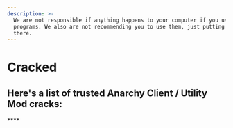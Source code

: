 ```yaml
---
description: >-
  We are not responsible if anything happens to your computer if you use these
  programs. We also are not recommending you to use them, just putting them out
  there.
---
```


# Cracked

## Here's a list of trusted Anarchy Client / Utility Mod cracks:

\*\*\*\*

